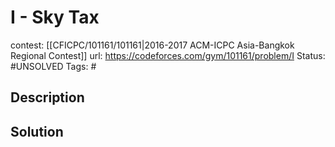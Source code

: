 # I - Sky Tax

contest: [[CFICPC/101161/101161|2016-2017 ACM-ICPC Asia-Bangkok Regional Contest]]
url: https://codeforces.com/gym/101161/problem/I
Status: #UNSOLVED
Tags: #

## Description

## Solution


